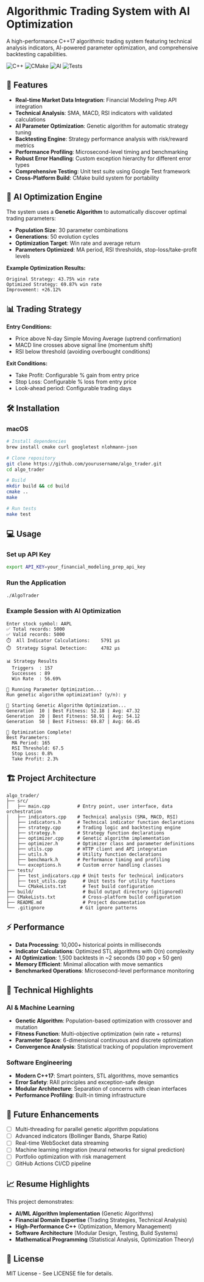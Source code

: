 # Algorithmic Trading System with AI Optimization

A high-performance C++17 algorithmic trading system featuring technical analysis indicators, AI-powered parameter optimization, and comprehensive backtesting capabilities.

![C++](https://img.shields.io/badge/C++-17-blue.svg)
![CMake](https://img.shields.io/badge/CMake-3.16+-green.svg)
![AI](https://img.shields.io/badge/AI-Genetic%20Algorithm-orange.svg)
![Tests](https://img.shields.io/badge/Tests-Google%20Test-red.svg)

## 🚀 Features

- **Real-time Market Data Integration**: Financial Modeling Prep API integration
- **Technical Analysis**: SMA, MACD, RSI indicators with validated calculations
- **AI Parameter Optimization**: Genetic algorithm for automatic strategy tuning
- **Backtesting Engine**: Strategy performance analysis with risk/reward metrics
- **Performance Profiling**: Microsecond-level timing and benchmarking
- **Robust Error Handling**: Custom exception hierarchy for different error types
- **Comprehensive Testing**: Unit test suite using Google Test framework
- **Cross-Platform Build**: CMake build system for portability

## 🧬 AI Optimization Engine

The system uses a **Genetic Algorithm** to automatically discover optimal trading parameters:

- **Population Size**: 30 parameter combinations
- **Generations**: 50 evolution cycles
- **Optimization Target**: Win rate and average return
- **Parameters Optimized**: MA period, RSI thresholds, stop-loss/take-profit levels

**Example Optimization Results:**
```
Original Strategy: 43.75% win rate
Optimized Strategy: 69.87% win rate
Improvement: +26.12%
```

## 📊 Trading Strategy

**Entry Conditions:**
- Price above N-day Simple Moving Average (uptrend confirmation)
- MACD line crosses above signal line (momentum shift)
- RSI below threshold (avoiding overbought conditions)

**Exit Conditions:**
- Take Profit: Configurable % gain from entry price
- Stop Loss: Configurable % loss from entry price
- Look-ahead period: Configurable trading days

## 🛠️ Installation

### macOS
```bash
# Install dependencies
brew install cmake curl googletest nlohmann-json

# Clone repository
git clone https://github.com/yourusername/algo_trader.git
cd algo_trader

# Build
mkdir build && cd build
cmake ..
make

# Run tests
make test
```

## 💻 Usage

### Set up API Key
```bash
export API_KEY=your_financial_modeling_prep_api_key
```

### Run the Application
```bash
./AlgoTrader
```

### Example Session with AI Optimization
```
Enter stock symbol: AAPL
✅ Total records: 5000
✅ Valid records: 5000
⏱️  All Indicator Calculations:    5791 μs
⏱️  Strategy Signal Detection:     4782 μs

📊 Strategy Results
  Triggers  : 157
  Successes : 89
  Win Rate  : 56.69%

🤖 Running Parameter Optimization...
Run genetic algorithm optimization? (y/n): y

🧬 Starting Genetic Algorithm Optimization...
Generation  10 | Best Fitness: 52.18 | Avg: 47.32
Generation  20 | Best Fitness: 58.91 | Avg: 54.12
Generation  50 | Best Fitness: 69.87 | Avg: 66.45

🎯 Optimization Complete!
Best Parameters:
  MA Period: 165
  RSI Threshold: 67.5
  Stop Loss: 0.8%
  Take Profit: 2.3%
```

## 🏗️ Project Architecture

```
algo_trader/
├── src/
│   ├── main.cpp          # Entry point, user interface, data orchestration
│   ├── indicators.cpp    # Technical analysis (SMA, MACD, RSI)
│   ├── indicators.h      # Technical indicator function declarations
│   ├── strategy.cpp      # Trading logic and backtesting engine
│   ├── strategy.h        # Strategy function declarations
│   ├── optimizer.cpp     # Genetic algorithm implementation
│   ├── optimizer.h       # Optimizer class and parameter definitions
│   ├── utils.cpp         # HTTP client and API integration
│   ├── utils.h           # Utility function declarations
│   ├── benchmark.h       # Performance timing and profiling
│   └── exceptions.h      # Custom error handling classes
├── tests/
│   ├── test_indicators.cpp # Unit tests for technical indicators
│   ├── test_utils.cpp      # Unit tests for utility functions
│   └── CMakeLists.txt      # Test build configuration
├── build/                  # Build output directory (gitignored)
├── CMakeLists.txt          # Cross-platform build configuration
├── README.md               # Project documentation
└── .gitignore             # Git ignore patterns
```

## ⚡ Performance

- **Data Processing**: 10,000+ historical points in milliseconds
- **Indicator Calculations**: Optimized STL algorithms with O(n) complexity
- **AI Optimization**: 1,500 backtests in ~2 seconds (30 pop × 50 gen)
- **Memory Efficient**: Minimal allocation with move semantics
- **Benchmarked Operations**: Microsecond-level performance monitoring

## 🧠 Technical Highlights

### AI & Machine Learning
- **Genetic Algorithm**: Population-based optimization with crossover and mutation
- **Fitness Function**: Multi-objective optimization (win rate + returns)
- **Parameter Space**: 6-dimensional continuous and discrete optimization
- **Convergence Analysis**: Statistical tracking of population improvement

### Software Engineering
- **Modern C++17**: Smart pointers, STL algorithms, move semantics
- **Error Safety**: RAII principles and exception-safe design
- **Modular Architecture**: Separation of concerns with clean interfaces
- **Performance Profiling**: Built-in timing infrastructure

## 🔬 Future Enhancements

- [ ] Multi-threading for parallel genetic algorithm populations
- [ ] Advanced indicators (Bollinger Bands, Sharpe Ratio)
- [ ] Real-time WebSocket data streaming
- [ ] Machine learning integration (neural networks for signal prediction)
- [ ] Portfolio optimization with risk management
- [ ] GitHub Actions CI/CD pipeline

## 📈 Resume Highlights

This project demonstrates:
- **AI/ML Algorithm Implementation** (Genetic Algorithms)
- **Financial Domain Expertise** (Trading Strategies, Technical Analysis)
- **High-Performance C++** (Optimization, Memory Management)
- **Software Architecture** (Modular Design, Testing, Build Systems)
- **Mathematical Programming** (Statistical Analysis, Optimization Theory)

## 📄 License

MIT License - See LICENSE file for details.
